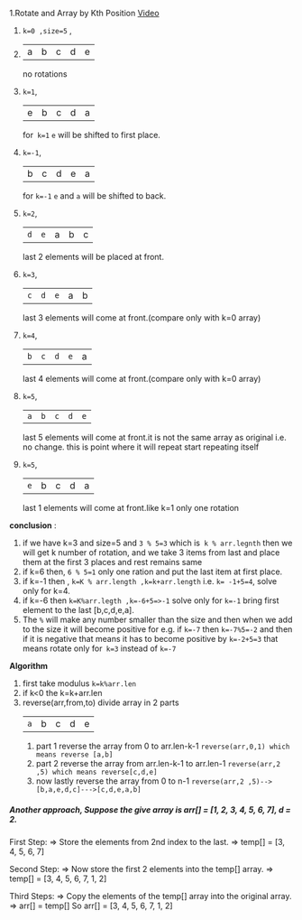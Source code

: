 1.Rotate and Array by Kth Position
[Video](https://www.youtube.com/watch?v=8RErc0VXAo8)
1. `k=0 ,size=5` ,
2. <table><tr><td>a</td><td>b</td><td>c</td><td>d</td><td>e</td></tr></table> no rotations

3. `k=1`, <table><tr><td>e</td><td>b</td><td>c</td><td>d</td><td>a</td></tr></table> for` k=1` `e`
will be shifted to first place.
4. `k=-1`,<table><tr><td>b</td><td>c</td><td>d</td><td>e</td><td>a</td></tr></table> for `k=-1` `e`
   and `a` will be shifted to back.
5. `k=2`,<table><tr><td>`d`</td><td>`e`</td><td>a</td><td>b</td><td>c</td></tr></table> last 2 elements
will be placed at front.
6. `k=3`,<table><tr><td>`c`</td><td>`d`</td><td>`e`</td><td>a</td><td>b</td></tr></table> last 3 elements
   will come at front.(compare only with k=0 array)
7. `k=4`,<table><tr><td>`b`</td><td>`c`</td><td>`d`</td><td>`e`</td><td>a</td></tr></table> last 4 elements
   will come at front.(compare only with k=0 array)
8. `k=5`,<table><tr><td>`a`</td><td>`b`</td><td>`c`</td><td>`d`</td><td>`e`</td></tr></table> last 5 elements
   will come at front.it is not the same array as original i.e. no change. this is point where it will repeat start repeating itself
9. `k=5`, <table><tr><td>`e`</td><td>b</td><td>c</td><td>d</td><td>a</td></tr></table> last 1 elements
   will come at front.like k=1 only one rotation

**conclusion** :
1. if we have k=3 and size=5 and `3 % 5=3` which is` k % arr.legnth` then we will get k number of
rotation, and we take 3 items from last and place them at the first 3 places and rest remains same
2. if k=6 then, `6 % 5=1` only one ration and put the last item at first place.
3. if k=-1 then , `k=K % arr.length ,k=k+arr.length` i.e. `k= -1+5=4`, solve only for k=4.
4. if k=-6 then `k=K%arr.legth ,k=-6+5=>-1` solve only for `k=-1` bring first element to the last [b,c,d,e,a].
5. The `%` will make any number smaller than the size
   and then when we add to the size it will become positive for e.g.
   if `k=-7` then `k=-7%5=-2` and then if it is negative that means
   it has to become positive by `k=-2+5=3` that means rotate only for` k=3` instead of `k=-7`

**Algorithm**
1. first take modulus `k=k%arr.len`
2. if k<0 the k=k+arr.len
3. reverse(arr,from,to) divide array in 2 parts <table><tr><td>`a`</td><td>b</td><td>c</td><td>d</td><td>e</td></tr></table>
   1. part 1 reverse the array from 0 to arr.len-k-1 `reverse(arr,0,1) which means reverse [a,b]`
   2. part 2 reverse the array from arr.len-k-1  to arr.len-1 `reverse(arr,2 ,5) which means reverse[c,d,e]`
   3. now lastly reverse the array from 0 to n-1 `reverse(arr,2 ,5)-->[b,a,e,d,c]--->[c,d,e,a,b]`


##### Another approach, Suppose the give array is arr[] = [1, 2, 3, 4, 5, 6, 7], d = 2.

First Step:
=> Store the elements from 2nd index to the last.
=> temp[] = [3, 4, 5, 6, 7]

Second Step:
=> Now store the first 2 elements into the temp[] array.
=> temp[] = [3, 4, 5, 6, 7, 1, 2]

Third Steps:
=> Copy the elements of the temp[] array into the original array.
=> arr[] = temp[] So arr[] = [3, 4, 5, 6, 7, 1, 2]
